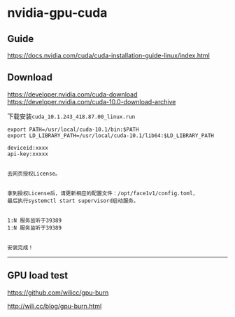 # nvidia-gpu-cuda     

##  Guide   
https://docs.nvidia.com/cuda/cuda-installation-guide-linux/index.html       


##  Download   
https://developer.nvidia.com/cuda-download    
https://developer.nvidia.com/cuda-10.0-download-archive     

下载安装```cuda_10.1.243_418.87.00_linux.run```


```
export PATH=/usr/local/cuda-10.1/bin:$PATH
export LD_LIBRARY_PATH=/usr/local/cuda-10.1/lib64:$LD_LIBRARY_PATH
```

```
deviceid:xxxx
api-key:xxxxx


去网页授权License。


拿到授权License后，请更新相应的配置文件：/opt/face1v1/config.toml，
最后执行systemctl start supervisord启动服务。


1:N 服务监听于39389
1:N 服务监听于39389


安装完成！

```



----

##  GPU load test        
https://github.com/wilicc/gpu-burn       

http://wili.cc/blog/gpu-burn.html    

